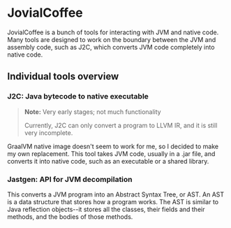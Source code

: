 # JovialCoffee

JovialCoffee is a bunch of tools for interacting with JVM and native code. Many tools are
designed to work on the boundary between the JVM and assembly code, such as J2C, which
converts JVM code completely into native code.

## Individual tools overview

### J2C: Java bytecode to native executable

> **Note:** Very early stages; not much functionality
> 
> Currently, J2C can only convert a program to LLVM IR, and it is still very incomplete.

GraalVM native image doesn't seem to work for me, so I decided to make my own replacement.
This tool takes JVM code, usually in a .jar file, and converts it into native code, such
as an executable or a shared library.

### Jastgen: API for JVM decompilation

This converts a JVM program into an Abstract Syntax Tree, or AST. An AST is a data structure
that stores how a program works. The AST is similar to Java reflection objects--it stores
all the classes, their fields and their methods, and the bodies of those methods.

